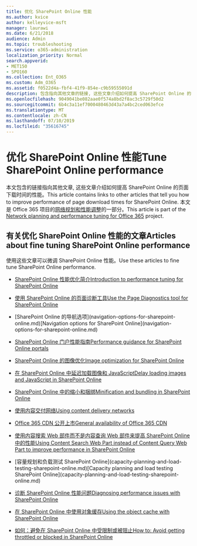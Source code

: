 ```yaml
---
title: 优化 SharePoint Online 性能
ms.author: kvice
author: kelleyvice-msft
manager: laurawi
ms.date: 6/21/2018
audience: Admin
ms.topic: troubleshooting
ms.service: o365-administration
localization_priority: Normal
search.appverid:
- MET150
- SPO160
ms.collection: Ent_O365
ms.custom: Adm_O365
ms.assetid: f0522d4a-fbf4-41f9-854e-c9b59555091d
description: 包含指向其他文章的链接, 这些文章介绍如何提高 SharePoint Online 的页面下载时间的性能。
ms.openlocfilehash: 9049041be082aae0f574a8bd2f8ac3c5729f50d2
ms.sourcegitcommit: 6b4c3a11ef7000480463d43a7a4bc2ced063efce
ms.translationtype: MT
ms.contentlocale: zh-CN
ms.lasthandoff: 07/10/2019
ms.locfileid: "35616745"
---
```

# <a name="tune-sharepoint-online-performance"></a><span data-ttu-id="a2a67-103">优化 SharePoint Online 性能</span><span class="sxs-lookup"><span data-stu-id="a2a67-103">Tune SharePoint Online performance</span></span>

<span data-ttu-id="a2a67-104">本文包含的链接指向其他文章, 这些文章介绍如何提高 SharePoint Online 的页面下载时间的性能。</span><span class="sxs-lookup"><span data-stu-id="a2a67-104">This article contains links to other articles that tell you how to improve performance of page download times for SharePoint Online.</span></span> <span data-ttu-id="a2a67-105">本文是 Office 365 项目的[网络规划和性能调整](https://aka.ms/tune)的一部分。</span><span class="sxs-lookup"><span data-stu-id="a2a67-105">This article is part of the [Network planning and performance tuning for Office 365](https://aka.ms/tune) project.</span></span>
   
## <a name="articles-about-fine-tuning-sharepoint-online-performance"></a><span data-ttu-id="a2a67-106">有关优化 SharePoint Online 性能的文章</span><span class="sxs-lookup"><span data-stu-id="a2a67-106">Articles about fine tuning SharePoint Online performance</span></span>

<span data-ttu-id="a2a67-107">使用这些文章可以微调 SharePoint Online 性能。</span><span class="sxs-lookup"><span data-stu-id="a2a67-107">Use these articles to fine tune SharePoint Online performance.</span></span>
  
- [<span data-ttu-id="a2a67-108">SharePoint Online 性能优化简介</span><span class="sxs-lookup"><span data-stu-id="a2a67-108">Introduction to performance tuning for SharePoint Online</span></span>](introduction-to-performance-tuning-for-sharepoint-online.md)
    
- [<span data-ttu-id="a2a67-109">使用 SharePoint Online 的页面诊断工具</span><span class="sxs-lookup"><span data-stu-id="a2a67-109">Use the Page Diagnostics tool for SharePoint Online</span></span>](page-diagnostics-for-spo.md)
    
- <span data-ttu-id="a2a67-110">
  [SharePoint Online 的导航选项](navigation-options-for-sharepoint-online.md)</span><span class="sxs-lookup"><span data-stu-id="a2a67-110">[Navigation options for SharePoint Online](navigation-options-for-sharepoint-online.md)</span></span>

- [<span data-ttu-id="a2a67-111">SharePoint Online 门户性能指南</span><span class="sxs-lookup"><span data-stu-id="a2a67-111">Performance guidance for SharePoint Online portals</span></span>](https://docs.microsoft.com/en-us/sharepoint/dev/solution-guidance/portal-performance)
    
- [<span data-ttu-id="a2a67-112">SharePoint Online 的图像优化</span><span class="sxs-lookup"><span data-stu-id="a2a67-112">Image optimization for SharePoint Online</span></span>](image-optimization-for-sharepoint-online.md)
    
- [<span data-ttu-id="a2a67-113">在 SharePoint Online 中延迟加载图像和 JavaScript</span><span class="sxs-lookup"><span data-stu-id="a2a67-113">Delay loading images and JavaScript in SharePoint Online</span></span>](delay-loading-images-and-javascript-in-sharepoint-online.md)
    
- [<span data-ttu-id="a2a67-114">SharePoint Online 中的缩小和捆绑</span><span class="sxs-lookup"><span data-stu-id="a2a67-114">Minification and bundling in SharePoint Online</span></span>](minification-and-bundling-in-sharepoint-online.md)
    
- [<span data-ttu-id="a2a67-115">使用内容交付网络</span><span class="sxs-lookup"><span data-stu-id="a2a67-115">Using content delivery networks</span></span>](using-content-delivery-networks-with-sharepoint-online.md)
    
 - [<span data-ttu-id="a2a67-116">Office 365 CDN 公开上市</span><span class="sxs-lookup"><span data-stu-id="a2a67-116">General availability of Office 365 CDN</span></span>](https://dev.office.com/blogs/general-availability-of-office-365-cdn)
    
- [<span data-ttu-id="a2a67-117">使用内容搜索 Web 部件而不是内容查询 Web 部件来提高 SharePoint Online 中的性能</span><span class="sxs-lookup"><span data-stu-id="a2a67-117">Using Content Search Web Part instead of Content Query Web Part to improve performance in SharePoint Online</span></span>](using-content-search-web-part-instead-of-content-query-web-part-to-improve-perfo.md)
    
- <span data-ttu-id="a2a67-118">
  [容量规划和负载测试 SharePoint Online](capacity-planning-and-load-testing-sharepoint-online.md)</span><span class="sxs-lookup"><span data-stu-id="a2a67-118">[Capacity planning and load testing SharePoint Online](capacity-planning-and-load-testing-sharepoint-online.md)</span></span>
    
- [<span data-ttu-id="a2a67-119">诊断 SharePoint Online 性能问题</span><span class="sxs-lookup"><span data-stu-id="a2a67-119">Diagnosing performance issues with SharePoint Online</span></span>](diagnosing-performance-issues-with-sharepoint-online.md)
    
- [<span data-ttu-id="a2a67-120">在 SharePoint Online 中使用对象缓存</span><span class="sxs-lookup"><span data-stu-id="a2a67-120">Using the object cache with SharePoint Online</span></span>](using-the-object-cache-with-sharepoint-online.md)
    
- [<span data-ttu-id="a2a67-121">如何：避免在 SharePoint Online 中受限制或被阻止</span><span class="sxs-lookup"><span data-stu-id="a2a67-121">How to: Avoid getting throttled or blocked in SharePoint Online</span></span>](https://msdn.microsoft.com/en-us/library/office/dn889829.aspx)
    

